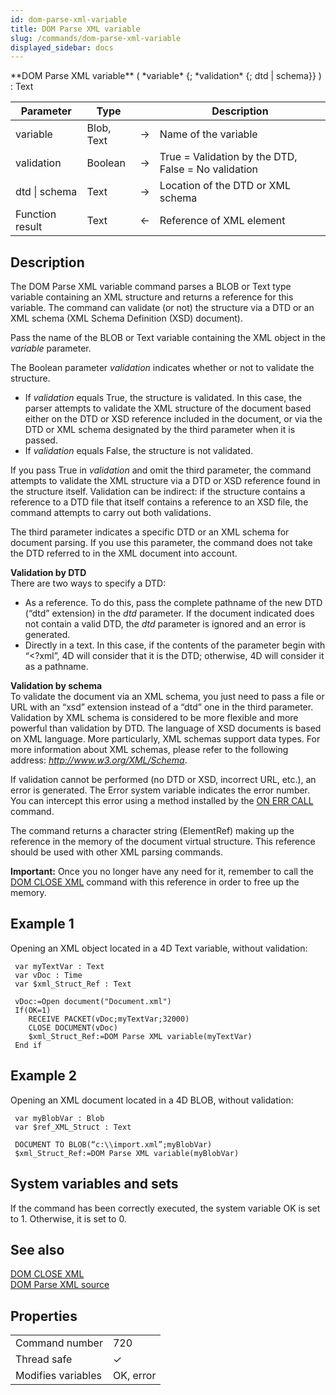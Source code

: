 ```yaml
---
id: dom-parse-xml-variable
title: DOM Parse XML variable
slug: /commands/dom-parse-xml-variable
displayed_sidebar: docs
---
```


<!--REF #_command_.DOM Parse XML variable.Syntax-->**DOM Parse XML variable** ( *variable* {; *validation* {; dtd | schema}} ) : Text<!-- END REF-->
<!--REF #_command_.DOM Parse XML variable.Params-->
| Parameter | Type |  | Description |
| --- | --- | --- | --- |
| variable | Blob, Text | &#8594;  | Name of the variable |
| validation | Boolean | &#8594;  | True = Validation by the DTD, False = No validation |
| dtd &#124; schema | Text | &#8594;  | Location of the DTD or XML schema |
| Function result | Text | &#8592; | Reference of XML element |

<!-- END REF-->

## Description 

<!--REF #_command_.DOM Parse XML variable.Summary-->The DOM Parse XML variable command parses a BLOB or Text type variable containing an XML structure and returns a reference for this variable.<!-- END REF--> The command can validate (or not) the structure via a DTD or an XML schema (XML Schema Definition (XSD) document). 

Pass the name of the BLOB or Text variable containing the XML object in the *variable* parameter. 

The Boolean parameter *validation* indicates whether or not to validate the structure.

* If *validation* equals True, the structure is validated. In this case, the parser attempts to validate the XML structure of the document based either on the DTD or XSD reference included in the document, or via the DTD or XML schema designated by the third parameter when it is passed.
* If *validation* equals False, the structure is not validated.

If you pass True in *validation* and omit the third parameter, the command attempts to validate the XML structure via a DTD or XSD reference found in the structure itself. Validation can be indirect: if the structure contains a reference to a DTD file that itself contains a reference to an XSD file, the command attempts to carry out both validations.

The third parameter indicates a specific DTD or an XML schema for document parsing. If you use this parameter, the command does not take the DTD referred to in the XML document into account. 

**Validation by DTD**  
There are two ways to specify a DTD:

* As a reference. To do this, pass the complete pathname of the new DTD (“dtd” extension) in the *dtd* parameter. If the document indicated does not contain a valid DTD, the *dtd* parameter is ignored and an error is generated.
* Directly in a text. In this case, if the contents of the parameter begin with “<?xml”, 4D will consider that it is the DTD; otherwise, 4D will consider it as a pathname.

**Validation by schema**  
To validate the document via an XML schema, you just need to pass a file or URL with an “xsd” extension instead of a “dtd” one in the third parameter. Validation by XML schema is considered to be more flexible and more powerful than validation by DTD. The language of XSD documents is based on XML language. More particularly, XML schemas support data types. For more information about XML schemas, please refer to the following address: *http://www.w3.org/XML/Schema*.

If validation cannot be performed (no DTD or XSD, incorrect URL, etc.), an error is generated. The Error system variable indicates the error number. You can intercept this error using a method installed by the [ON ERR CALL](on-err-call.md) command.

The command returns a character string (ElementRef) making up the reference in the memory of the document virtual structure. This reference should be used with other XML parsing commands. 

**Important:** Once you no longer have any need for it, remember to call the [DOM CLOSE XML](dom-close-xml.md) command with this reference in order to free up the memory.

## Example 1 

Opening an XML object located in a 4D Text variable, without validation:

```4d
 var myTextVar : Text
 var vDoc : Time
 var $xml_Struct_Ref : Text
 
 vDoc:=Open document("Document.xml")
 If(OK=1)
    RECEIVE PACKET(vDoc;myTextVar;32000)
    CLOSE DOCUMENT(vDoc)
    $xml_Struct_Ref:=DOM Parse XML variable(myTextVar)
 End if
```

## Example 2 

Opening an XML document located in a 4D BLOB, without validation:

```4d
 var myBlobVar : Blob
 var $ref_XML_Struct : Text
 
 DOCUMENT TO BLOB(“c:\\import.xml”;myBlobVar)
 $xml_Struct_Ref:=DOM Parse XML variable(myBlobVar)
```

## System variables and sets 

If the command has been correctly executed, the system variable OK is set to 1\. Otherwise, it is set to 0\. 

## See also 

[DOM CLOSE XML](dom-close-xml.md)  
[DOM Parse XML source](dom-parse-xml-source.md)  

## Properties

|  |  |
| --- | --- |
| Command number | 720 |
| Thread safe | &check; |
| Modifies variables | OK, error |


